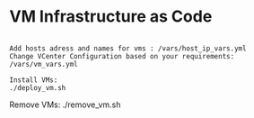 # VM Infrastructure as Code
```

Add hosts adress and names for vms : /vars/host_ip_vars.yml
Change VCenter Configuration based on your requirements: /vars/vm_vars.yml

Install VMs:
./deploy_vm.sh
```

Remove VMs:
./remove_vm.sh
```